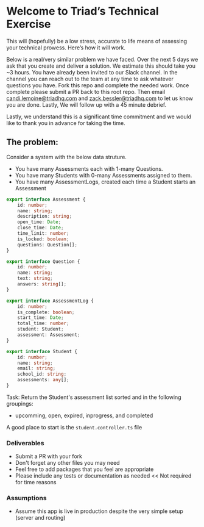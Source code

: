 # Welcome to Triad’s Technical Exercise

This will (hopefully) be a low stress, accurate to life means of assessing your technical prowess. Here’s how it will work.

Below is a real/very similar problem we have faced. Over the next 5 days we ask that you create and deliver a solution. We estimate this should take you  ~3 hours. You have already been invited to our Slack channel. In the channel you can reach out to the team at any time to ask whatever questions you have. Fork this repo and complete the needed work.  Once complete please submit a PR back to this root repo.  Then email candi.lemoine@triadhq.com and zack.bessler@triadhq.com to let us know you are done.  Lastly, We will follow up with a 45 minute debrief.

Lastly, we understand this is a significant time commitment and we would like to thank you in advance for taking the time.

## The problem:

Consider a system with the below data struture.

-   You have many Assessments each with 1-many Questions.
-   You have many Students with 0-many Assessments assigned to them.
-   You have many AssessmentLogs, created each time a Student starts an Assessment

```typescript
export interface Assessment {
    id: number;
    name: string;
    description: string;
    open_time: Date;
    close_time: Date;
    time_limit: number;
    is_locked: boolean;
    questions: Question[];
}

export interface Question {
    id: number;
    name: string;
    text: string;
    answers: string[];
}

export interface AssessmentLog {
    id: number;
    is_complete: boolean;
    start_time: Date;
    total_time: number;
    student: Student;
    assessment: Assessment;
}

export interface Student {
    id: number;
    name: string;
    email: string;
    school_id: string;
    assessments: any[];
}
```

Task: Return the Student's assessment list sorted and in the following groupings:

-   upcomming, open, expired, inprogress, and completed

A good place to start is the `student.controller.ts` file


### Deliverables

-   Submit a PR with your fork
-   Don't forget any other files you may need
-   Feel free to add packages that you feel are appropriate
-   Please include any tests or documentation as needed << Not required for time reasons

### Assumptions 
-   Assume this app is live in production despite the very simple setup (server and routing)

